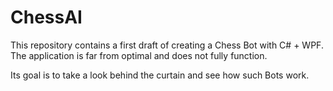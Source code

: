 # ChessAI

This repository contains a first draft of creating a Chess Bot with C# + WPF.
The application is far from optimal and does not fully function.

Its goal is to take a look behind the curtain and see how such Bots work.
